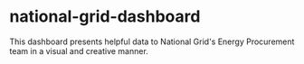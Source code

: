 # national-grid-dashboard
This dashboard presents helpful data to National Grid's Energy Procurement team in a visual and creative manner.
